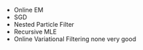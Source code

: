 - Online EM
- SGD
- Nested Particle Filter
- Recursive MLE
- Online Variational Filtering
none very good


